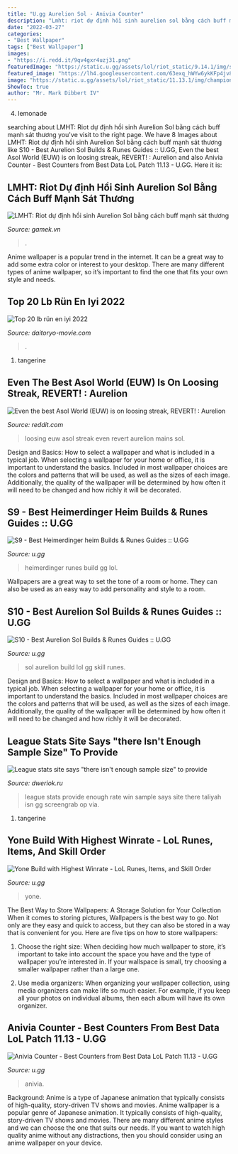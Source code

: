 ```yaml
---
title: "U.gg Aurelion Sol - Anivia Counter"
description: "Lmht: riot dự định hồi sinh aurelion sol bằng cách buff mạnh sát thương"
date: "2022-03-27"
categories:
- "Best Wallpaper"
tags: ["Best Wallpaper"]
images:
- "https://i.redd.it/9qv4gxr4uzj31.png"
featuredImage: "https://static.u.gg/assets/lol/riot_static/9.14.1/img/spell/HeimerdingerE.png?v9.14.2"
featured_image: "https://lh4.googleusercontent.com/63exq_hWYw6ykKFp4jv88zmczLuRI6ZTDbGxGUD6IPDydf42-TCCPmpg1Nujgeg1ldULhhkmw-Gi5CzFYI-g7wULhP3bFrXgtn2HtKDT6I9qioPVpi4z59Lxt5g41er6pG6LjfW_"
image: "https://static.u.gg/assets/lol/riot_static/11.13.1/img/champion/Anivia.png"
ShowToc: true
author: "Mr. Mark Dibbert IV"
---
```



4. lemonade 

	

		
searching about LMHT: Riot dự định hồi sinh Aurelion Sol bằng cách buff mạnh sát thương you've visit to the right page. We have 8 Images about LMHT: Riot dự định hồi sinh Aurelion Sol bằng cách buff mạnh sát thương like S10 - Best Aurelion Sol Builds &amp; Runes Guides :: U.GG, Even the best Asol World (EUW) is on loosing streak, REVERT! : Aurelion and also Anivia Counter - Best Counters from Best Data LoL Patch 11.13 - U.GG. Here it is:
		
    
## LMHT: Riot Dự định Hồi Sinh Aurelion Sol Bằng Cách Buff Mạnh Sát Thương

<img loading=lazy src="https://gamek.mediacdn.vn/thumb_w/640/133514250583805952/2021/2/27/aurelion-sol-16143932781902036343813.png" onerror="this.onerror=null;this.src='https://tse3.mm.bing.net/th?id=OIP.apzEcni9CLTIqFv2b4HRJQHaEp&amp;pid=15.1';" alt="LMHT: Riot dự định hồi sinh Aurelion Sol bằng cách buff mạnh sát thương">

_Source: gamek.vn_

>. 

	

Anime wallpaper is a popular trend in the internet. It can be a great way to add some extra color or interest to your desktop. There are many different types of anime wallpaper, so it’s important to find the one that fits your own style and needs.

    
## Top 20 Lb Rün En Iyi 2022

<img loading=lazy src="https://images.complex.com/complex/image/upload/c_fill,dpr_auto,f_auto,q_90,w_1400/fl_lossy,pg_1/sziikeyi4ynfwrigcbdu.jpg" onerror="this.onerror=null;this.src='https://tse1.mm.bing.net/th?id=OIP.tN1hqADMZVXpYy4KKcuoewHaEy&amp;pid=15.1';" alt="Top 20 lb rün en iyi 2022">

_Source: daitoryo-movie.com_

>. 

	

1. tangerine 

    
## Even The Best Asol World (EUW) Is On Loosing Streak, REVERT! : Aurelion

<img loading=lazy src="https://i.redd.it/9qv4gxr4uzj31.png" onerror="this.onerror=null;this.src='https://tse1.mm.bing.net/th?id=OIP.cgLPF9WBOOQ71PM7GrqHsAHaGZ&amp;pid=15.1';" alt="Even the best Asol World (EUW) is on loosing streak, REVERT! : Aurelion">

_Source: reddit.com_

>loosing euw asol streak even revert aurelion mains sol. 

	

Design and Basics: How to select a wallpaper and what is included in a typical job.
When selecting a wallpaper for your home or office, it is important to understand the basics. Included in most wallpaper choices are the colors and patterns that will be used, as well as the sizes of each image. Additionally, the quality of the wallpaper will be determined by how often it will need to be changed and how richly it will be decorated.

    
## S9 - Best Heimerdinger Heim Builds &amp; Runes Guides :: U.GG

<img loading=lazy src="https://static.u.gg/assets/lol/riot_static/9.14.1/img/spell/HeimerdingerE.png?v9.14.2" onerror="this.onerror=null;this.src='https://tse4.mm.bing.net/th?id=OIP.Qeviy5OKgUIqdRQ0MdLLlgAAAA&amp;pid=15.1';" alt="S9 - Best Heimerdinger heim Builds &amp; Runes Guides :: U.GG">

_Source: u.gg_

>heimerdinger runes build gg lol. 

	

Wallpapers are a great way to set the tone of a room or home. They can also be used as an easy way to add personality and style to a room.

    
## S10 - Best Aurelion Sol Builds &amp; Runes Guides :: U.GG

<img loading=lazy src="https://static.u.gg/assets/lol/riot_static/10.4.1/img/spell/AurelionSolW.png?v10.4.2" onerror="this.onerror=null;this.src='https://tse4.mm.bing.net/th?id=OIP.WLEMmyNjKqV0ZMaVfW5mewAAAA&amp;pid=15.1';" alt="S10 - Best Aurelion Sol Builds &amp; Runes Guides :: U.GG">

_Source: u.gg_

>sol aurelion build lol gg skill runes. 

	

Design and Basics: How to select a wallpaper and what is included in a typical job.
When selecting a wallpaper for your home or office, it is important to understand the basics. Included in most wallpaper choices are the colors and patterns that will be used, as well as the sizes of each image. Additionally, the quality of the wallpaper will be determined by how often it will need to be changed and how richly it will be decorated.

    
## League Stats Site Says &quot;there Isn&#039;t Enough Sample Size&quot; To Provide

<img loading=lazy src="https://lh4.googleusercontent.com/63exq_hWYw6ykKFp4jv88zmczLuRI6ZTDbGxGUD6IPDydf42-TCCPmpg1Nujgeg1ldULhhkmw-Gi5CzFYI-g7wULhP3bFrXgtn2HtKDT6I9qioPVpi4z59Lxt5g41er6pG6LjfW_" onerror="this.onerror=null;this.src='https://tse4.mm.bing.net/th?id=OIP.Rv6omv3-GwBt3BS2bJS6MwHaJa&amp;pid=15.1';" alt="League stats site says &quot;there isn&#039;t enough sample size&quot; to provide">

_Source: dweriok.ru_

>league stats provide enough rate win sample says site there taliyah isn gg screengrab op via. 

	

1. tangerine 

    
## Yone Build With Highest Winrate - LoL Runes, Items, And Skill Order

<img loading=lazy src="https://static.u.gg/assets/lol/riot_static/11.12.1/img/champion/Yone.png" onerror="this.onerror=null;this.src='https://tse2.mm.bing.net/th?id=OIP.W1AGBG0wC1Moh6qMJuHfDAAAAA&amp;pid=15.1';" alt="Yone Build with Highest Winrate - LoL Runes, Items, and Skill Order">

_Source: u.gg_

>yone. 

	

The Best Way to Store Wallpapers: A Storage Solution for Your Collection
When it comes to storing pictures, Wallpapers is the best way to go. Not only are they easy and quick to access, but they can also be stored in a way that is convenient for you. Here are five tips on how to store wallpapers:
1) Choose the right size: When deciding how much wallpaper to store, it’s important to take into account the space you have and the type of wallpaper you’re interested in. If your wallspace is small, try choosing a smaller wallpaper rather than a large one.

2) Use media organizers: When organizing your wallpaper collection, using media organizers can make life so much easier. For example, if you keep all your photos on individual albums, then each album will have its own organizer.

    
## Anivia Counter - Best Counters From Best Data LoL Patch 11.13 - U.GG

<img loading=lazy src="https://static.u.gg/assets/lol/riot_static/11.13.1/img/champion/Anivia.png" onerror="this.onerror=null;this.src='https://tse2.mm.bing.net/th?id=OIP.1XdqURxkDDYuMclCz5CJtwAAAA&amp;pid=15.1';" alt="Anivia Counter - Best Counters from Best Data LoL Patch 11.13 - U.GG">

_Source: u.gg_

>anivia. 

	

Background: Anime is a type of Japanese animation that typically consists of high-quality, story-driven TV shows and movies.
Anime wallpaper is a popular genre of Japanese animation. It typically consists of high-quality, story-driven TV shows and movies. There are many different anime styles and we can choose the one that suits our needs. If you want to watch high quality anime without any distractions, then you should consider using an anime wallpaper on your device.

